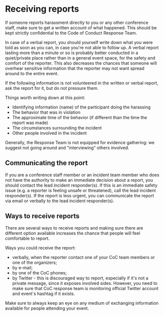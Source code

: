 # Receiving reports

If someone reports harassment directly to you or any other conference staff, make sure to get a written account of what happened. This should be kept strictly confidential to the Code of Conduct Response Team.

In case of a verbal report, you should yourself write down what you were told as soon as you can, in case you're not able to follow up. A verbal report lasting more than a minute or so is probably better conducted in a quiet/private place rather than in a general event space, for the safety and comfort of the reporter. This also decreases the chances that someone will overhear sensitive information that the reporter may not want spread around to the entire event.

If the following information is not volunteered in the written or verbal report, ask the report for it, but do not pressure them.

Things worth writing down at this point: 

- Identifying information (name) of the participant doing the harassing
- The behavior that was in violation
- The approximate time of the behavior (if different than the time the report was made)
- The circumstances surrounding the incident
- Other people involved in the incident

Generally, the Response Team is not equipped for evidence gathering: we suggest not going around and "interviewing" others involved.

## Communicating the report

If you are a conference staff member or an incident team member who does not have the authority to make an immediate decision about a report, you should contact the lead incident responder(s). If this is an immediate safety issue (e.g. a reporter is feeling unsafe or threatened), call the lead incident responder(s). If the report is less urgent, you can communicate the report via email or verbally to the lead incident responder(s).

## Ways to receive reports

There are several ways to receive reports and making sure there are different 
option available increases the chance that people will feel comfortable to 
report.

Ways you could receive the report:

* verbally, when the reporter contact one of your CoC team members or one of the organizers;
* by e-mail;
* by one of the CoC phones;
* by Twitter - this is discouraged way to report, especially if it's not a 
private message, since it exposes involved sides. However, you need to 
make sure that CoC response team is monitoring official Twitter account and 
event's hashtag if it exists.

Make sure to always keep an eye on any medium of exchanging information available for people attending your event.
